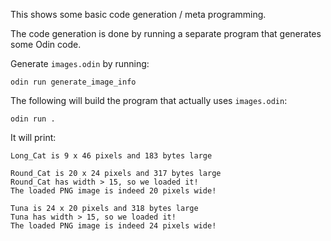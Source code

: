 This shows some basic code generation / meta programming.

The code generation is done by running a separate program that generates some Odin code.

Generate `images.odin` by running:

```
odin run generate_image_info
```

The following will build the program that actually uses `images.odin`:

```
odin run .
```

It will print:

```
Long_Cat is 9 x 46 pixels and 183 bytes large

Round_Cat is 20 x 24 pixels and 317 bytes large
Round_Cat has width > 15, so we loaded it!
The loaded PNG image is indeed 20 pixels wide!

Tuna is 24 x 20 pixels and 318 bytes large
Tuna has width > 15, so we loaded it!
The loaded PNG image is indeed 24 pixels wide!
```